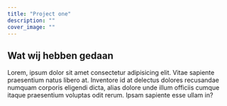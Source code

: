 ```yaml
---
title: "Project one"
description: ""
cover_image: ""
---
```


## Wat wij hebben gedaan

Lorem, ipsum dolor sit amet consectetur adipisicing elit. Vitae sapiente praesentium natus libero at. Inventore id at delectus dolores recusandae numquam corporis eligendi dicta, alias dolore unde illum officiis cumque itaque praesentium voluptas odit rerum. Ipsam sapiente esse ullam in?